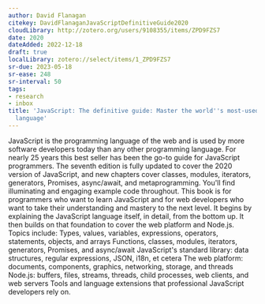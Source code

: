 ```yaml
---
author: David Flanagan
citekey: DavidFlanaganJavaScriptDefinitiveGuide2020
cloudLibrary: http://zotero.org/users/9108355/items/ZPD9FZS7
date: 2020
dateAdded: 2022-12-18
draft: true
localLibrary: zotero://select/items/1_ZPD9FZS7
sr-due: 2023-05-18
sr-ease: 248
sr-interval: 50
tags:
- research
- inbox
title: 'JavaScript: The definitive guide: Master the world''s most-used programming
  language'
---
```


JavaScript is the programming language of the web and is used by more software
developers today than any other programming language. For nearly 25 years this
best seller has been the go-to guide for JavaScript programmers. The seventh
edition is fully updated to cover the 2020 version of JavaScript, and new
chapters cover classes, modules, iterators, generators, Promises, async/await,
and metaprogramming. You'll find illuminating and engaging example code
throughout. This book is for programmers who want to learn JavaScript and for
web developers who want to take their understanding and mastery to the next
level. It begins by explaining the JavaScript language itself, in detail, from
the bottom up. It then builds on that foundation to cover the web platform and
Node.js. Topics include: Types, values, variables, expressions, operators,
statements, objects, and arrays Functions, classes, modules, iterators,
generators, Promises, and async/await JavaScript's standard library: data
structures, regular expressions, JSON, i18n, et cetera The web platform:
documents, components, graphics, networking, storage, and threads Node.js:
buffers, files, streams, threads, child processes, web clients, and web servers
Tools and language extensions that professional JavaScript developers rely on.
